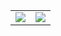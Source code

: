 <div align="center">
  <table>
    <tr>
      <td>
        <img src="https://github-readme-stats.vercel.app/api?username=isuh88&show_icons=true&theme=tokyonight" />
      </td>
      <td>
        <img src="https://github-readme-stats.vercel.app/api/top-langs/?username=isuh88&layout=compact&theme=tokyonight" />
      </td>
    </tr>
  </table>
</div>
